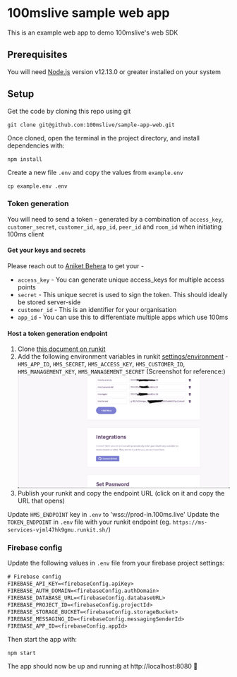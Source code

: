 # 100mslive sample web app

This is an example web app to demo 100mslive's web SDK

## Prerequisites

You will need [Node.js](https://nodejs.org) version v12.13.0 or greater installed on your system

## Setup

Get the code by cloning this repo using git

```
git clone git@github.com:100mslive/sample-app-web.git
```

Once cloned, open the terminal in the project directory, and install dependencies with:

```
npm install
```

Create a new file `.env` and copy the values from `example.env`

```
cp example.env .env
```

### Token generation

You will need to send a token - generated by a combination of `access_key`, `customer_secret`, `customer_id`, `app_id`, `peer_id` and `room_id` when initiating 100ms client

#### Get your keys and secrets

Please reach out to [Aniket Behera](mailto:aniket@100ms.live) to get your -
- `access_key` - You can generate unique access_keys for multiple access points
- `secret` - This unique secret is used to sign the token. This should ideally be stored server-side
- `customer_id` - This is an identifier for your organisation
- `app_id` - You can use this to differentiate multiple apps which use 100ms

#### Host a token generation endpoint

1. Clone [this document on runkit](https://runkit.com/apnerve/100ms-services)
2. Add the following environment variables in runkit [settings/environment](https://runkit.com/settings/environment)  - `HMS_APP_ID`, `HMS_SECRET`, `HMS_ACCESS_KEY`, `HMS_CUSTOMER_ID`, `HMS_MANAGEMENT_KEY`, `HMS_MANAGEMENT_SECRET` (Screenshot for reference:)
![runkit screenshot](./.github/screenshots/runkit-screenshot.png?raw=true)
3. Publish your runkit and copy the endpoint URL (click on it and copy the URL that opens)

Update `HMS_ENDPOINT` key in `.env` to 'wss://prod-in.100ms.live'
Update the `TOKEN_ENDPOINT` in `.env` file with your runkit endpoint (eg. `https://ms-services-vjml47hk9gmu.runkit.sh/`)

### Firebase config

Update the following values in `.env` file from your firebase project settings:

```
# Firebase config
FIREBASE_API_KEY=<firebaseConfig.apiKey>
FIREBASE_AUTH_DOMAIN=<firebaseConfig.authDomain>
FIREBASE_DATABASE_URL=<firebaseConfig.databaseURL>
FIREBASE_PROJECT_ID=<firebaseConfig.projectId>
FIREBASE_STORAGE_BUCKET=<firebaseConfig.storageBucket>
FIREBASE_MESSAGING_ID=<firebaseConfig.messagingSenderId>
FIREBASE_APP_ID=<firebaseConfig.appId>
```

Then start the app with:

```
npm start
```

The app should now be up and running at http://localhost:8080 🚀
